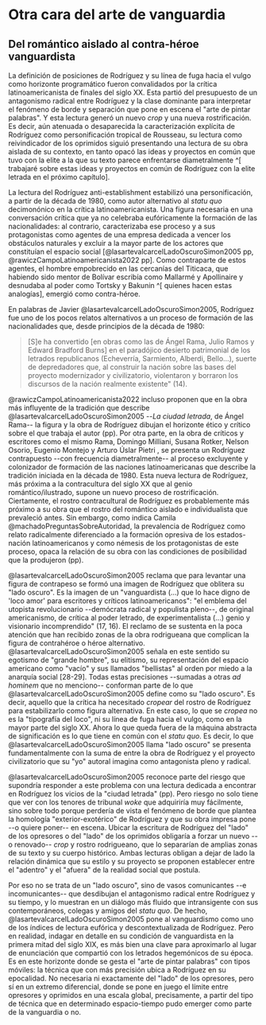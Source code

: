 # Otra cara del arte de vanguardia

## Del romántico aislado al contra-héroe vanguardista

La definición de posiciones de Rodríguez y su línea de fuga hacia el vulgo como horizonte programático fueron convalidados por la crítica latinoamericanista de finales del siglo XX. Esta partió del presupuesto de un antagonismo radical entre Rodríguez y la clase dominante para interpretar el fenómeno de borde y separación que pone en escena el "arte de pintar palabras". Y esta lectura generó un nuevo *crop* y una nueva rostrificación. Es decir, aún atenuada o desaparecida la caracterización explícita de Rodríguez como personificación tropical de Rousseau, su lectura como reivindicador de los oprimidos siguió presentando una lectura de su obra aislada de su contexto, en tanto opacó las ideas y proyectos en común que tuvo con la elite a la que su texto parece enfrentarse diametralmente ^[ trabajaré sobre estas ideas y proyectos en común de Rodríguez con la elite letrada en el próximo capítulo]. 

La lectura del Rodríguez anti-establishment estabilizó una personificación, a partir de la década de 1980, como autor alternativo al *statu quo* decimonónico en la crítica latinoamericanista. Una figura necesaria en una conversación crítica que ya no celebraba eufóricamente la formación de las nacionalidades: al contrario, caracterizaba ese proceso y a sus protagonistas como agentes de una empresa dedicada a vencer los obstáculos naturales y excluir a la mayor parte de los actores que constituían el espacio social [@lasartevalcarcelLadoOscuroSimon2005 pp, @rawiczCampoLatinoamericanista2022 pp].  Como contraparte de estos agentes, el hombre empobrecido en las cercanías del Titicaca, que habiendo sido mentor de Bolívar escribía como Mallarmé y Apollinaire y desnudaba al poder como Tortsky y Bakunin ^[ quienes hacen estas analogías], emergió como contra-héroe. 

En palabras de Javier @lasartevalcarcelLadoOscuroSimon2005, Rodríguez fue uno de los pocos relatos alternativos a un proceso de formación de las nacionalidades que, desde principios de la década de 1980:

>[S]e ha convertido [en obras como las de Ángel Rama, Julio Ramos y Edward Bradford Burns] en el paradójico desierto patrimonial de los letrados republicanos (Echeverría, Sarmiento, Alberdi, Bello...), suerte de depredadores que, al construir la nación sobre las bases del proyecto modernizador y civilizatorio, violentaron y borraron los discursos de la  nación realmente existente" (14).

@rawiczCampoLatinoamericanista2022 incluso proponen que en la obra más influyente de la tradición que describe @lasartevalcarcelLadoOscuroSimon2005 --*La ciudad letrada*, de Ángel Rama-- la figura y la obra de Rodríguez dibujan el horizonte ético y crítico sobre el que trabaja el autor (pp). Por otra parte,  en la obra de críticos y escritores como el mismo Rama, Domingo Milliani, Susana Rotker, Nelson Osorio, Eugenio Montejo y Arturo Úslar Pietri , se presenta un Rodríguez contrapuesto --con frecuencia diametralmente-- al proceso excluyente y colonizador de formación de las naciones latinoamericanas que describe la tradición iniciada en la década de 1980. Esta nueva lectura de Rodríguez, más próxima a la contracultura del siglo XX que al genio romántico/ilustrado, supone un nuevo proceso de rostrificación. Ciertamente, el rostro contracultural de Rodríguez es probablemente más próximo a su obra que el rostro del romántico aislado e individualista que prevaleció antes. Sin embargo, como indica Camila @machadoPreguntasSobreAutoridad, la prevalencia de Rodríguez como relato radicalmente diferenciado a la formación opresiva de los estados-nación latinoamericanos y como némesis de los protagonistas de este proceso, opaca la relación de su obra con las condiciones de posibilidad que la produjeron (pp). 

@lasartevalcarcelLadoOscuroSimon2005 reclama que para levantar una figura de contrapeso se formó una imagen de Rodríguez que oblitera su "lado oscuro". Es la imagen de un "vanguardista (...) que lo hace digno de 'loco amor' para escritores y críticos latinoamericanos": "el emblema del utopista revolucionario --demócrata radical y populista pleno--, de original americanismo, de crítica al poder letrado, de experimentalista (...) genio y visionario incomprendido" (17, 16). El reclamo de se sustenta en la poca atención que han recibido zonas de la obra rodrigueana que complican la figura de contrahéroe o héroe alternativo. @lasartevalcarcelLadoOscuroSimon2005 señala en este sentido su egotismo de "grande hombre", su elitismo, su representación del espacio americano como "vacío" y sus llamados "bellistas" al orden por miedo a la anarquía social [28-29]. Todas estas precisiones --sumadas a otras *ad hominem* que no menciono-- conforman parte de lo que @lasartevalcarcelLadoOscuroSimon2005 define como su "lado oscuro". Es decir, aquello que la crítica ha necesitado *cropear* del rostro de Rodríguez para estabilizarlo como figura alternativa. En este caso, lo que se *cropea* no es la "tipografía del loco", ni su línea de fuga hacia el vulgo, como en la mayor parte del siglo XX. Ahora lo que queda fuera de la máquina abstracta de significación es lo que tiene en común con el *statu quo*. Es decir, lo que @lasartevalcarcelLadoOscuroSimon2005 llama "lado oscuro" se presenta fundamentalmente con la suma de  entre la obra de Rodríguez y el proyecto civilizatorio que su "yo" autoral imagina como antagonista pleno y radical. 

@lasartevalcarcelLadoOscuroSimon2005 reconoce parte del riesgo que supondría responder a este problema con una lectura dedicada a encontrar en Rodríguez los vicios de la "ciudad letrada" (pp). Pero riesgo no solo tiene que ver con los tenores de tribunal *woke* que adquiriría muy fácilmente, sino sobre todo porque perdería de vista el  fenómeno de borde que plantea la homología "exterior-exotérico" de Rodríguez y que su obra impresa pone --o quiere poner-- en escena. Ubicar la escritura de Rodríguez del "lado" de los opresores o del "lado" de los oprimidos obligaría a forzar un nuevo --o renovado-- *crop* y rostro rodrigueano, que lo separarían de amplias zonas de su texto y su cuerpo histórico. Ambas lecturas obligan a dejar de lado la relación dinámica que su estilo y su proyecto se proponen establecer entre el "adentro" y el "afuera" de la realidad social que postula.

Por eso no se trata de un "lado oscuro", sino de vasos comunicantes --e incomunicantes-- que desdibujan el antagonismo radical entre Rodríguez y su tiempo, y lo muestran en un diálogo más fluido que intransigente con sus contemporáneos, colegas y amigos del *statu quo*. De hecho, @lasartevalcarcelLadoOscuroSimon2005 pone al vanguardismo como uno de los índices de lectura eufórica y descontextualizada de Rodríguez. Pero en realidad, indagar en detalle en su condición de vanguardista en la primera mitad del siglo XIX, es más bien una clave para aproximarlo al lugar de enunciación que compartió con los letrados hegemónicos de su época. Es en este horizonte donde se gesta el "arte de pintar palabras" con tipos móviles: la técnica que con más precisión ubica a Rodríguez en su epocalidad. No necesaria ni exactamente del "lado" de los opresores, pero sí en un extremo diferencial, donde se pone en juego el límite entre opresores y oprimidos en una escala global, precisamente, a partir del tipo de técnica que en determinado espacio-tiempo pudo  emerger como parte de la vanguardia o no.